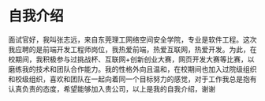 # 自我介绍

面试官好，我叫张志远，来自东莞理工网络空间安全学院，专业是软件工程。这次我应聘的是前端开发工程师岗位，我热爱前端，热爱互联网，热爱开发。为此，在校期间，我积极参与过挑战杯、互联网+创新创业大赛，网页开发大赛等比赛，以磨练我的技术和团队合作能力。我的性格外向且温和，在校期间也加入过院级组织和校级组织，喜欢和团队在一起向着同一个目标努力的感觉，对于工作我总是抱有认真负责的态度，希望能够加入贵公司，以上是我的自我介绍，谢谢